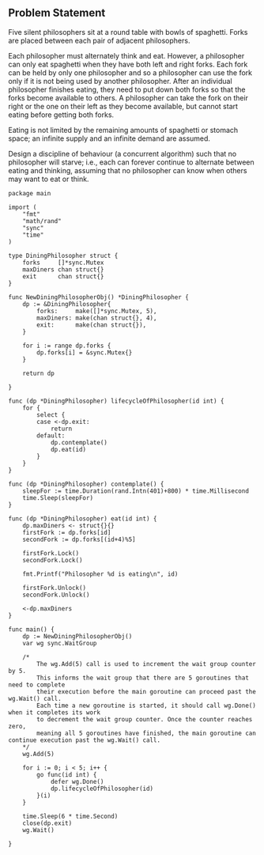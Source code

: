 ## Problem Statement
Five silent philosophers sit at a round table with bowls of spaghetti. Forks are placed between each pair of adjacent philosophers.

Each philosopher must alternately think and eat. However, a philosopher can only eat spaghetti when they have both left and right forks. Each fork can be held by only one philosopher and so a philosopher can use the fork only if it is not being used by another philosopher. After an individual philosopher finishes eating, they need to put down both forks so that the forks become available to others. A philosopher can take the fork on their right or the one on their left as they become available, but cannot start eating before getting both forks.

Eating is not limited by the remaining amounts of spaghetti or stomach space; an infinite supply and an infinite demand are assumed.

Design a discipline of behaviour (a concurrent algorithm) such that no philosopher will starve; i.e., each can forever continue to alternate between eating and thinking, assuming that no philosopher can know when others may want to eat or think.


```golang
package main

import (
	"fmt"
	"math/rand"
	"sync"
	"time"
)

type DiningPhilosopher struct {
	forks     []*sync.Mutex
	maxDiners chan struct{}
	exit      chan struct{}
}

func NewDiningPhilosopherObj() *DiningPhilosopher {
	dp := &DiningPhilosopher{
		forks:     make([]*sync.Mutex, 5),
		maxDiners: make(chan struct{}, 4),
		exit:      make(chan struct{}),
	}

	for i := range dp.forks {
		dp.forks[i] = &sync.Mutex{}
	}

	return dp

}

func (dp *DiningPhilosopher) lifecycleOfPhilosopher(id int) {
	for {
		select {
		case <-dp.exit:
			return
		default:
			dp.contemplate()
			dp.eat(id)
		}
	}
}

func (dp *DiningPhilosopher) contemplate() {
	sleepFor := time.Duration(rand.Intn(401)+800) * time.Millisecond
	time.Sleep(sleepFor)
}

func (dp *DiningPhilosopher) eat(id int) {
	dp.maxDiners <- struct{}{}
	firstFork := dp.forks[id]
	secondFork := dp.forks[(id+4)%5]

	firstFork.Lock()
	secondFork.Lock()

	fmt.Printf("Philosopher %d is eating\n", id)

	firstFork.Unlock()
	secondFork.Unlock()

	<-dp.maxDiners
}

func main() {
	dp := NewDiningPhilosopherObj()
	var wg sync.WaitGroup

	/*
		The wg.Add(5) call is used to increment the wait group counter by 5.
		This informs the wait group that there are 5 goroutines that need to complete
		their execution before the main goroutine can proceed past the wg.Wait() call.
		Each time a new goroutine is started, it should call wg.Done() when it completes its work
		to decrement the wait group counter. Once the counter reaches zero,
		meaning all 5 goroutines have finished, the main goroutine can continue execution past the wg.Wait() call.
	*/
	wg.Add(5)

	for i := 0; i < 5; i++ {
		go func(id int) {
			defer wg.Done()
			dp.lifecycleOfPhilosopher(id)
		}(i)
	}

	time.Sleep(6 * time.Second)
	close(dp.exit)
	wg.Wait()

}
```
